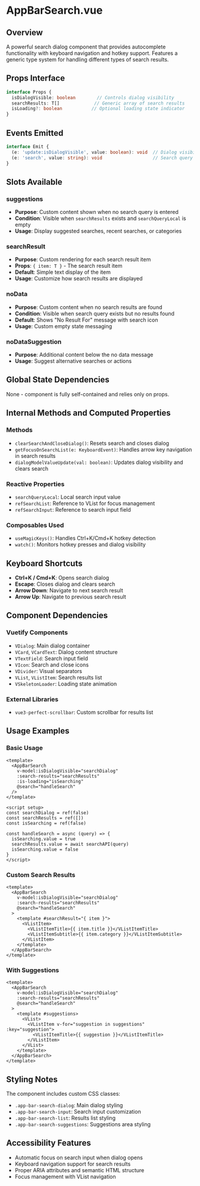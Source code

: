 # AppBarSearch.vue

## Overview
A powerful search dialog component that provides autocomplete functionality with keyboard navigation and hotkey support. Features a generic type system for handling different types of search results.

## Props Interface

```typescript
interface Props {
  isDialogVisible: boolean        // Controls dialog visibility
  searchResults: T[]             // Generic array of search results  
  isLoading?: boolean           // Optional loading state indicator
}
```

## Events Emitted

```typescript
interface Emit {
  (e: 'update:isDialogVisible', value: boolean): void  // Dialog visibility state
  (e: 'search', value: string): void                   // Search query changes
}
```

## Slots Available

### suggestions
- **Purpose**: Custom content shown when no search query is entered
- **Condition**: Visible when `searchResults` exists and `searchQueryLocal` is empty
- **Usage**: Display suggested searches, recent searches, or categories

### searchResult
- **Purpose**: Custom rendering for each search result item
- **Props**: `{ item: T }` - The search result item
- **Default**: Simple text display of the item
- **Usage**: Customize how search results are displayed

### noData
- **Purpose**: Custom content when no search results are found
- **Condition**: Visible when search query exists but no results found
- **Default**: Shows "No Result For" message with search icon
- **Usage**: Custom empty state messaging

### noDataSuggestion
- **Purpose**: Additional content below the no data message
- **Usage**: Suggest alternative searches or actions

## Global State Dependencies
None - component is fully self-contained and relies only on props.

## Internal Methods and Computed Properties

### Methods
- `clearSearchAndCloseDialog()`: Resets search and closes dialog
- `getFocusOnSearchList(e: KeyboardEvent)`: Handles arrow key navigation in search results
- `dialogModelValueUpdate(val: boolean)`: Updates dialog visibility and clears search

### Reactive Properties
- `searchQueryLocal`: Local search input value
- `refSearchList`: Reference to VList for focus management
- `refSearchInput`: Reference to search input field

### Composables Used
- `useMagicKeys()`: Handles Ctrl+K/Cmd+K hotkey detection
- `watch()`: Monitors hotkey presses and dialog visibility

## Keyboard Shortcuts

- **Ctrl+K / Cmd+K**: Opens search dialog
- **Escape**: Closes dialog and clears search
- **Arrow Down**: Navigate to next search result
- **Arrow Up**: Navigate to previous search result

## Component Dependencies

### Vuetify Components
- `VDialog`: Main dialog container
- `VCard`, `VCardText`: Dialog content structure
- `VTextField`: Search input field
- `VIcon`: Search and close icons
- `VDivider`: Visual separators
- `VList`, `VListItem`: Search results list
- `VSkeletonLoader`: Loading state animation

### External Libraries
- `vue3-perfect-scrollbar`: Custom scrollbar for results list

## Usage Examples

### Basic Usage
```vue
<template>
  <AppBarSearch
    v-model:isDialogVisible="searchDialog"
    :search-results="searchResults"
    :is-loading="isSearching"
    @search="handleSearch"
  />
</template>

<script setup>
const searchDialog = ref(false)
const searchResults = ref([])
const isSearching = ref(false)

const handleSearch = async (query) => {
  isSearching.value = true
  searchResults.value = await searchAPI(query)
  isSearching.value = false
}
</script>
```

### Custom Search Results
```vue
<template>
  <AppBarSearch
    v-model:isDialogVisible="searchDialog"
    :search-results="searchResults"
    @search="handleSearch"
  >
    <template #searchResult="{ item }">
      <VListItem>
        <VListItemTitle>{{ item.title }}</VListItemTitle>
        <VListItemSubtitle>{{ item.category }}</VListItemSubtitle>
      </VListItem>
    </template>
  </AppBarSearch>
</template>
```

### With Suggestions
```vue
<template>
  <AppBarSearch
    v-model:isDialogVisible="searchDialog"
    :search-results="searchResults"
    @search="handleSearch"
  >
    <template #suggestions>
      <VList>
        <VListItem v-for="suggestion in suggestions" :key="suggestion">
          <VListItemTitle>{{ suggestion }}</VListItemTitle>
        </VListItem>
      </VList>
    </template>
  </AppBarSearch>
</template>
```

## Styling Notes

The component includes custom CSS classes:
- `.app-bar-search-dialog`: Main dialog styling
- `.app-bar-search-input`: Search input customization
- `.app-bar-search-list`: Results list styling
- `.app-bar-search-suggestions`: Suggestions area styling

## Accessibility Features

- Automatic focus on search input when dialog opens
- Keyboard navigation support for search results
- Proper ARIA attributes and semantic HTML structure
- Focus management with VList navigation